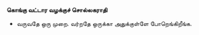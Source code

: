 **கொங்கு வட்டார வழக்குச் சொல்லகராதி**
- வருவதே ஒரு முறை. வர்றதே ஒருக்கா அதுக்குள்ளே போறெங்கிறீங்க.

